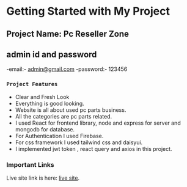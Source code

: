 # Getting Started with My Project


## Project Name: Pc Reseller Zone


## admin id and password
-email:- admin@gmail.com
-password:- 123456


### `Project Features`
- Clear and Fresh Look
- Everything is good looking.
- Website is all about used pc parts business.
- All the categories are pc parts related.
- I used React for frontend library, node and express for server and mongodb for database.
- For Authentication I used Firebase.
- For css framework I used tailwind css and daisyui.
- I implemented jwt token , react query and axios in this project.


### Important Links

Live site link is here: [live site](https://assignment-12-69464.web.app/).








